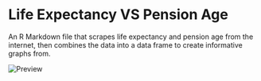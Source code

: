 # Life Expectancy VS Pension Age
An R Markdown file that scrapes life expectancy and pension age from the internet, then combines the data into a data frame to create informative graphs from. 

![Preview](https://user-images.githubusercontent.com/31247621/59201558-969f0200-8b92-11e9-9f06-e5362dc64aba.PNG)
